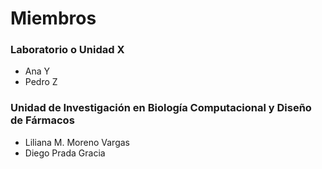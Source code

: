 # Miembros

### Laboratorio o Unidad X
- Ana Y
- Pedro Z

### Unidad de Investigación en Biología Computacional y Diseño de Fármacos
- Liliana M. Moreno Vargas
- Diego Prada Gracia
